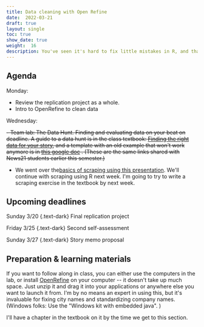 ```yaml
---
title: Data cleaning with Open Refine 
date:  2022-03-21
draft: true
layout: single
toc: true
show_date: true
weight:  16
description: You've seen it's hard to fix little mistakes in R, and that we don't have a good set of tools to it in Excel. Enter [OpenRefine](https://operefine.org), a small little program you put on your computer that is designed to help find and fix inconsistencies and difficult problems in your data. We'll also touch on extracting data from PDFs. 
--- 
```



## Agenda

Monday: 

- Review the replication project as a whole. 
- Intro to OpenRefine to clean data

Wednesday:

~~-  Team lab: The Data Hunt. Finding and evaluating data on your beat on deadline.  A guide to a data hunt is in the class textbook: [Finding the right data for your story](https://cronkitedata.github.io/djtextbook/start-hunt.html), and a template with an old example that won't work anymore is in [this google doc](https://docs.google.com/document/d/14nxUPMIAmIGm1hwWhSBYqoVF3HSlFyk6XWiozXjeO5w/edit) . (These are the same links shared with News21 students earlier this semester.)~~

- We went over the[basics of scraping using this presentation](https://docs.google.com/presentation/d/1W4esHT93tKQVUHJLhyVM8f2je-DLWKu-MtzZ7-I6hi8/edit?usp=sharing). We'll continue with scraping using R next week.  I'm going to try to write a scraping exercise in the textbook by next week. 

## Upcoming deadlines

Sunday 3/20
{.text-dark}
Final replication project

Friday 3/25
{.text-dark}
Second self-assessment

Sunday 3/27 
{.text-dark}
Story memo proposal

## Preparation & learning materials

If you want to follow along in class, you can either use the computers in the lab, or install [OpenRefine](https://openrefine.org/download.html) on your computer -- it doesn't take up much space. Just unzip it and drag it into your applications or anywhere else you want to launch it from. I'm by no means an expert in using this, but it's invaluable for fixing city names and standardizing company names. (Windows folks: Use the "Windows kit with embedded java". )

I'll have a chapter in the textbook on it by the time we get to this section. 
